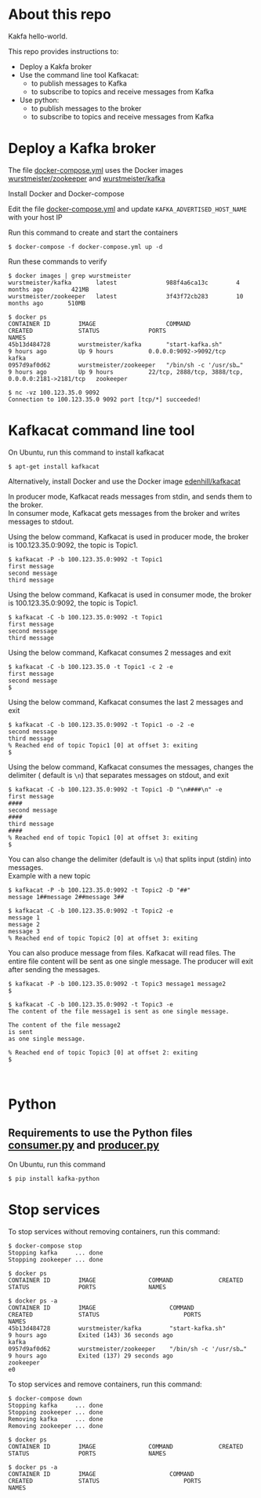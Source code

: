 # About this repo 

Kakfa hello-world. 

This repo provides instructions to: 
- Deploy a Kakfa broker
- Use the command line tool Kafkacat: 
  - to publish messages to Kafka
  - to subscribe to topics and receive messages from Kafka
- Use python: 
  - to publish messages to the broker
  - to subscribe to topics and receive messages from Kafka
  
# Deploy a Kafka broker

The file [docker-compose.yml](docker-compose.yml) uses the Docker images [wurstmeister/zookeeper](https://hub.docker.com/r/wurstmeister/zookeeper) and [wurstmeister/kafka](https://hub.docker.com/r/wurstmeister/kafka) 

Install Docker and Docker-compose  

Edit the file [docker-compose.yml](docker-compose.yml) and update `KAFKA_ADVERTISED_HOST_NAME` with your host IP

Run this command to create and start the containers
```
$ docker-compose -f docker-compose.yml up -d
```

Run these commands to verify
```
$ docker images | grep wurstmeister
wurstmeister/kafka       latest              988f4a6ca13c        4 months ago        421MB
wurstmeister/zookeeper   latest              3f43f72cb283        10 months ago       510MB
```
```
$ docker ps
CONTAINER ID        IMAGE                    COMMAND                  CREATED             STATUS              PORTS                                                NAMES
45b13d484728        wurstmeister/kafka       "start-kafka.sh"         9 hours ago         Up 9 hours          0.0.0.0:9092->9092/tcp                               kafka
0957d9af0d62        wurstmeister/zookeeper   "/bin/sh -c '/usr/sb…"   9 hours ago         Up 9 hours          22/tcp, 2888/tcp, 3888/tcp, 0.0.0.0:2181->2181/tcp   zookeeper
```
```
$ nc -vz 100.123.35.0 9092
Connection to 100.123.35.0 9092 port [tcp/*] succeeded!
```
# Kafkacat command line tool 

On Ubuntu, run this command to install kafkacat
```
$ apt-get install kafkacat
```

Alternatively, install Docker and use the Docker image [edenhill/kafkacat](https://hub.docker.com/r/edenhill/kafkacat/)  

In producer mode, Kafkacat reads messages from stdin, and sends them to the broker.  
In consumer mode, Kafkacat gets messages from the broker and writes messages to stdout.  

Using the below command, Kafkacat is used in producer mode, the broker is 100.123.35.0:9092, the topic is Topic1.  
```
$ kafkacat -P -b 100.123.35.0:9092 -t Topic1
first message
second message
third message
```
Using the below command, Kafkacat is used in consumer mode, the broker is 100.123.35.0:9092, the topic is Topic1.  
```
$ kafkacat -C -b 100.123.35.0:9092 -t Topic1
first message
second message
third message
```
Using the below command, Kafkacat consumes 2 messages and exit
```
$ kafkacat -C -b 100.123.35.0 -t Topic1 -c 2 -e
first message
second message
$ 
```
Using the below command, Kafkacat consumes the last 2 messages and exit
```
$ kafkacat -C -b 100.123.35.0:9092 -t Topic1 -o -2 -e
second message
third message
% Reached end of topic Topic1 [0] at offset 3: exiting
$ 
```
Using the below command, Kafkacat consumes the messages, changes the delimiter ( default is `\n`) that separates messages on stdout, and exit 
```
$ kafkacat -C -b 100.123.35.0:9092 -t Topic1 -D "\n####\n" -e
first message
####
second message
####
third message
####
% Reached end of topic Topic1 [0] at offset 3: exiting
$
```

You can also change the delimiter (default is `\n`) that splits input (stdin) into messages.  
Example with a new topic  
```
$ kafkacat -P -b 100.123.35.0:9092 -t Topic2 -D "##"
message 1##message 2##message 3##
```
```
$ kafkacat -C -b 100.123.35.0:9092 -t Topic2 -e
message 1
message 2
message 3
% Reached end of topic Topic2 [0] at offset 3: exiting
```

You can also produce message from files. Kafkacat will read files. The entire file content will be sent as one single message. The producer will exit after sending the messages.  
```
$ kafkacat -P -b 100.123.35.0:9092 -t Topic3 message1 message2
$
```
```
$ kafkacat -C -b 100.123.35.0:9092 -t Topic3 -e
The content of the file message1 is sent as one single message.

The content of the file message2
is sent
as one single message.

% Reached end of topic Topic3 [0] at offset 2: exiting
$ 
```

```
```
```
```


# Python

## Requirements to use the Python files [consumer.py](consumer.py) and [producer.py](producer.py)

On Ubuntu, run this command 
```
$ pip install kafka-python  
```


# Stop services 

To stop services without removing containers, run this command: 
```
$ docker-compose stop
Stopping kafka     ... done
Stopping zookeeper ... done
```
```
$ docker ps
CONTAINER ID        IMAGE               COMMAND             CREATED             STATUS              PORTS               NAMES
```
```
$ docker ps -a
CONTAINER ID        IMAGE                     COMMAND                  CREATED             STATUS                        PORTS               NAMES
45b13d484728        wurstmeister/kafka        "start-kafka.sh"         9 hours ago         Exited (143) 36 seconds ago                       kafka
0957d9af0d62        wurstmeister/zookeeper    "/bin/sh -c '/usr/sb…"   9 hours ago         Exited (137) 29 seconds ago                       zookeeper
e0
```

To stop services and remove containers, run this command: 
```
$ docker-compose down
Stopping kafka     ... done
Stopping zookeeper ... done
Removing kafka     ... done
Removing zookeeper ... done
```
```
$ docker ps
CONTAINER ID        IMAGE               COMMAND             CREATED             STATUS              PORTS               NAMES
```
```
$ docker ps -a
CONTAINER ID        IMAGE                     COMMAND                  CREATED             STATUS                        PORTS               NAMES
```
